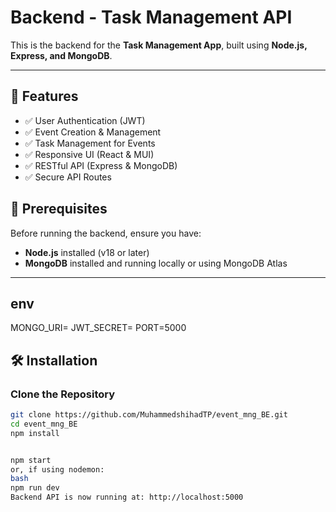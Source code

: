 # Backend - Task Management API

This is the backend for the **Task Management App**, built using **Node.js, Express, and MongoDB**.

---


## 📌 Features
- ✅ User Authentication (JWT)
- ✅ Event Creation & Management
- ✅ Task Management for Events
- ✅ Responsive UI (React & MUI)
- ✅ RESTful API (Express & MongoDB)
- ✅ Secure API Routes

## 🚀 Prerequisites
Before running the backend, ensure you have:
- **Node.js** installed (v18 or later)
- **MongoDB** installed and running locally or using MongoDB Atlas

---

## env
MONGO_URI=
JWT_SECRET=
PORT=5000


## 🛠 Installation

###  Clone the Repository
```bash
git clone https://github.com/MuhammedshihadTP/event_mng_BE.git
cd event_mng_BE
npm install


npm start
or, if using nodemon:
bash
npm run dev
Backend API is now running at: http://localhost:5000